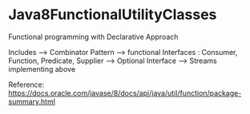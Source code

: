 # Java8FunctionalUtilityClasses
Functional programming with Declarative Approach

Includes
--> Combinator Pattern
--> functional Interfaces : Consumer, Function, Predicate, Supplier
--> Optional Interface
--> Streams implementing above

Reference: https://docs.oracle.com/javase/8/docs/api/java/util/function/package-summary.html 
